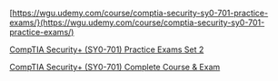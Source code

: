 

[https://wgu.udemy.com/course/comptia-security-sy0-701-practice-exams/}(https://wgu.udemy.com/course/comptia-security-sy0-701-practice-exams/)

[CompTIA Security+ (SY0-701) Practice Exams Set 2](https://wgu.udemy.com/course/comptia-security-sy0-701-practice-exams-2nd-edition/)

[CompTIA Security+ (SY0-701) Complete Course & Exam](https://wgu.udemy.com/course/securityplus/)
